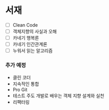 # 서재

- [ ] Clean Code
- [ ] 객체지향의 사실과 오해
- [ ] 카네기 행복론
- [ ] 카네기 인간관계론
- [ ] 누워서 읽는 알고리즘

### 추가 예정

- 클린 코더
- 지속적인 통합
- Pro Git
- 테스트 주도 개발로 배우는 객체 지향 설계와 실천
- 리팩터링